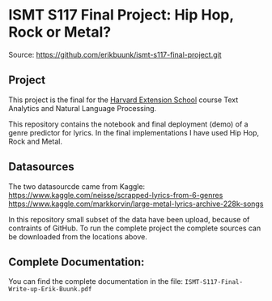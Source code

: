 # ISMT S117 Final Project: Hip Hop, Rock or Metal?

Source: https://github.com/erikbuunk/ismt-s117-final-project.git

## Project
This project is the final for the [Harvard Extension School](https://www.extension.harvard.edu/) course Text Analytics and Natural Language Processing. 

This repository contains the notebook and final deployment (demo) of a genre predictor for lyrics. In the final implementations I have used Hip Hop, Rock and Metal. 

## Datasources
The two datasourcde came from Kaggle:
https://www.kaggle.com/neisse/scrapped-lyrics-from-6-genres
https://www.kaggle.com/markkorvin/large-metal-lyrics-archive-228k-songs

In this repository small subset of the data have been upload, because of contraints of GitHub. To run the complete project the complete sources can be downloaded from the locations above.

## Complete Documentation:
You can find the  complete documentation in the file: `ISMT-S117-Final-Write-up-Erik-Buunk.pdf`




